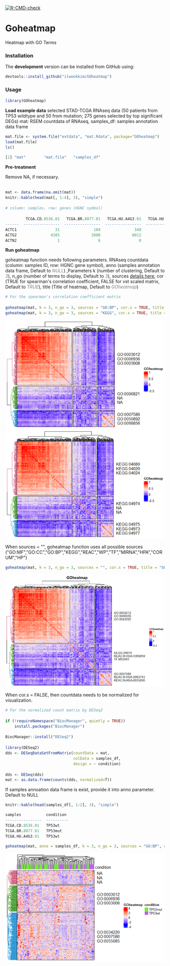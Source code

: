 <!-- badges: start -->
  [![R-CMD-check](https://github.com/ilwookkim/Goheatmap/workflows/R-CMD-check/badge.svg)](https://github.com/ilwookkim/Goheatmap/actions)
  <!-- badges: end -->

# **Goheatmap**
Heatmap with GO Terms

### Installation

The **development** version can be installed from GitHub using:

``` r
devtools::install_github("ilwookkim/GOheatmap")
```

### Usage

``` r
library(GOheatmap)
```

**Load example data**
selected STAD-TCGA RNAseq data (50 patients from TP53 wildtype and 50 from mutation; 275 genes selected by top significant DEGs) mat: RSEM countdata of RNAseq, samples_df: samples annotation data frame

``` r 
mat.file <- system.file("extdata", "mat.Rdata", package="GOheatmap")
load(mat.file)
ls()
```

``` r
[1] "mat"        "mat.file"   "samples_df"
```
**Pre-treatment**

Remove NA, if necessary.

``` r

mat <- data.frame(na.omit(mat))
knitr::kable(head(mat[, 1:4], 3), "simple")

# column: samples, row: genes (HGNC symbol)

         TCGA.CD.8536.01   TCGA.BR.8077.01   TCGA.HU.A4G3.01   TCGA.HU.A4H4.01
------  ----------------  ----------------  ----------------  ----------------
ACTC1                 31               104               349                37
ACTG2               4385              2080              6012              1236
ACTN2                  1                 6                 0                 1
```

**Run goheatmap**

goheatmap function needs following parameters. 
RNAseq countdata (column: samples ID, row: HGNC gene symbol), anno (samples annotation data frame, Default to <span style="color:grey">*NULL*</span>) ,Parameters k (number of clustering, Default to <span style="color:grey">*3*</span>), n_go (number of terms to display, Default to <span style="color:grey">*3*</span>), sources [details here](https://biit.cs.ut.ee/gprofiler/page/apis), cor (TRUE for spearman's correlation coefficient, FALSE for vst scaled matrix, Default to <span style="color:grey">*TRUE*</span>), title (Title of heatmap, Default to <span style="color:grey">*GOheatmap*</span>)


``` r
# For the spearman's correlation coefficient matrix

goheatmap(mat, k = 3, n_go = 3, sources = "GO:BP", cor.s = TRUE, title = "GOheatmap")
goheatmap(mat, k = 3, n_go = 3, sources = "KEGG", cor.s = TRUE, title = "GOheatmap")
```

<img src="inst/extdata/example_go.bp.png"/>
<img src="inst/extdata/example_kegg.png"/>

When sources = "", goheatmap function uses all possible sources ("GO:MF","GO:CC","GO:BP","KEGG","REAC","WP","TF","MIRNA","HPA","CORUM","HP")

``` r
goheatmap(mat, k = 3, n_go = 3, sources = "", cor.s = TRUE, title = "GOheatmap")
```

<img src="inst/extdata/example_all.png"/>


When cor.s = FALSE, then countdata needs to be normalized for visualization.

``` r
# For the normalized count matrix by DESeq2

if (!requireNamespace("BiocManager", quietly = TRUE))
    install.packages("BiocManager")

BiocManager::install("DESeq2")

library(DESeq2)
dds <- DESeqDataSetFromMatrix(countData = mat,
                              colData = samples_df,
                              design = ~ condition)

dds <- DESeq(dds)
mat <- as.data.frame(counts(dds, normalized=T))
```
If samples annoation data frame is exist, provide it into anno parameter. Default to NULL

```r
knitr::kable(head(samples_df[, 1:2], 3), "simple")
```

```r
samples           condition 
----------------  ----------
TCGA.CD.8536.01   TP53wt    
TCGA.BR.8077.01   TP53mut   
TCGA.HU.A4G3.01   TP53wt    
```

```r
goheatmap(mat, anno = samples_df, k = 3, n_go = 3, sources = "GO:BP", cor.s = FALSE, title = "GOheatmap")
```

<img src="inst/extdata/example_go.bp2.png"/>
